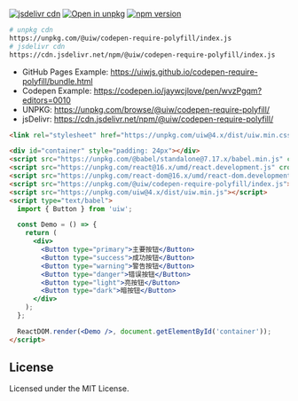 [![jsdelivr cdn](https://data.jsdelivr.com/v1/package/npm/@uiw/codepen-require-polyfill/badge?style=rounded)](https://www.jsdelivr.com/package/npm/@uiw/codepen-require-polyfill)
[![Open in unpkg](https://img.shields.io/badge/Open%20in-unpkg-blue?label=@uiw/codepen-require-polyfill)](https://uiwjs.github.io/npm-unpkg/#/pkg/@uiw/codepen-require-polyfill/file/README.md)
[![npm version](https://img.shields.io/npm/v/@uiw/codepen-require-polyfill.svg)](https://www.npmjs.com/package/@uiw/codepen-require-polyfill)

```bash
# unpkg cdn
https://unpkg.com/@uiw/codepen-require-polyfill/index.js
# jsdelivr cdn
https://cdn.jsdelivr.net/npm/@uiw/codepen-require-polyfill/index.js
```

- GitHub Pages Example: https://uiwjs.github.io/codepen-require-polyfill/bundle.html
- Codepen Example: https://codepen.io/jaywcjlove/pen/wvzPgqm?editors=0010
- UNPKG: https://unpkg.com/browse/@uiw/codepen-require-polyfill/
- jsDelivr: https://cdn.jsdelivr.net/npm/@uiw/codepen-require-polyfill/

```html
<link rel="stylesheet" href="https://unpkg.com/uiw@4.x/dist/uiw.min.css">

<div id="container" style="padding: 24px"></div>
<script src="https://unpkg.com/@babel/standalone@7.17.x/babel.min.js" crossorigin></script>
<script src="https://unpkg.com/react@16.x/umd/react.development.js" crossorigin></script>
<script src="https://unpkg.com/react-dom@16.x/umd/react-dom.development.js" crossorigin></script>
<script src="https://unpkg.com/@uiw/codepen-require-polyfill/index.js"></script>
<script src="https://unpkg.com/uiw@4.x/dist/uiw.min.js"></script>
<script type="text/babel">
  import { Button } from 'uiw';

  const Demo = () => {
    return (
      <div>
        <Button type="primary">主要按钮</Button>
        <Button type="success">成功按钮</Button>
        <Button type="warning">警告按钮</Button>
        <Button type="danger">错误按钮</Button>
        <Button type="light">亮按钮</Button>
        <Button type="dark">暗按钮</Button>
      </div>
    );
  };

  ReactDOM.render(<Demo />, document.getElementById('container'));
</script>
```

## License

Licensed under the MIT License.
